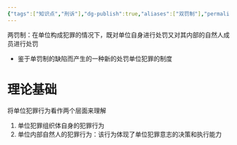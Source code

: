 ```yaml
---
{"tags":["知识点","刑诉"],"dg-publish":true,"aliases":["双罚制"],"permalink":"/学习笔记studyup/刑事诉讼法/两罚制/","dgPassFrontmatter":true,"created":"2024-11-02T11:25:07.653+08:00","updated":"2024-11-02T11:29:08.879+08:00"}
---
```


两罚制：在单位构成犯罪的情况下，既对单位自身进行处罚又对其内部的自然人成员进行处罚
- 鉴于单罚制的缺陷而产生的一种新的处罚单位犯罪的制度
# 理论基础
将单位犯罪行为看作两个层面来理解
1. 单位犯罪组织体自身的犯罪行为
2. 单位内部自然人的犯罪行为：该行为体现了单位犯罪意志的决策和执行能力
